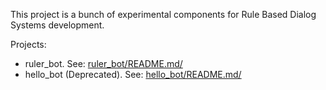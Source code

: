 This project is a bunch of experimental components for Rule Based Dialog Systems development.

Projects:
- ruler_bot. See: [ruler_bot/README.md/](https://github.com/acriptis/dj_bot/blob/master/ruler_bot/README.md)
- hello_bot (Deprecated). See: [hello_bot/README.md/](https://github.com/acriptis/dj_bot/blob/master/hello_bot/README.md)
 